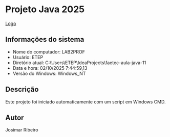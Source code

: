 # Projeto Java 2025 
 
[Logo](https://tse3.mm.bing.net/th/id/OIP.sv-zoywuB4JsiHgVWZ3m8wHaGK) 
 
## Informações do sistema 
- Nome do computador: LAB2PROF 
- Usuário: ETEP 
- Diretório atual: C:\Users\ETEP\IdeaProjects\faetec-aula-java-11 
- Data e hora: 02/10/2025  7:44:59,13 
- Versão do Windows: Windows_NT 
 
## Descrição 
Este projeto foi iniciado automaticamente com um script em Windows CMD. 
 
## Autor 
Josimar Ribeiro 
